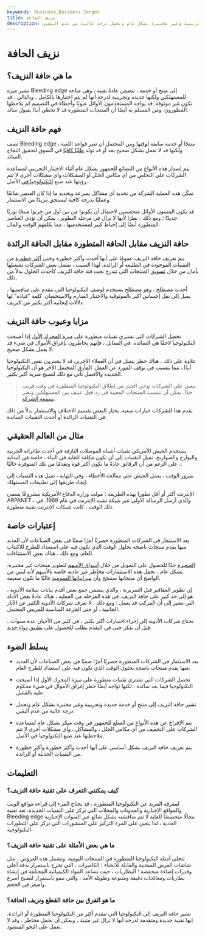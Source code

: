 ```yaml
---
keywords: Business,Business Jargon
title: نزيف الحافة
description: تشير حافة النزيف إلى منتج أو خدمة جديدة وتجريبية وغير مختبرة بشكل عام وتحمل درجة عالية من عدم اليقين.
---
```


# نزيف الحافة
## ما هي حافة النزيف؟

تشير ميزة Bleeding edge إلى منتج أو خدمة ، تتضمن عادةً تقنية ، وهي متاحة للمستهلكين ولكنها جديدة وتجريبية لدرجة أنها لم يتم اختبارها بالكامل ، وبالتالي ، قد تكون غير موثوقة. قد يواجه المستخدمون الأوائل عيوبًا وأخطاء في التصميم لم يلاحظها المطورون. ومن المسلم به أيضًا أن المنتجات المتطورة قد لا تحظى أبدًا بقبول سائد.

## فهم حافة النزيف

تصف Bleeding edge منتجًا أو خدمة سابقة لوقتها ومن المحتمل أن تغير قواعد اللعبة ، ولكنها قد لا تعمل بشكل صحيح بعد أو قد تولد [طلبًا كافيًا](/demand) في السوق لتحقيق النجاح السائد.

يتم إصدار هذه الأنواع من البضائع للجمهور بشكل عام أثناء الاختبار التجريبي لمساعدة الشركات على التخلص من أي مكامن الخلل أو المشكلات وأي مشكلات أخرى لا تتم رؤيتها عند صنع [التكنولوجيا في](/bleeding-edge-technology) الأصل.

تمكّن هذه العملية الشركة من تحديد أي مشاكل بسرعة وتحديد ما إذا كان العنصر شائعًا وعمليًا بدرجة كافية ليستحق مزيدًا من الاستثمار.

قد يكون المتبنون الأوائل متحمسين لاحتمال أن يكونوا من بين أول من جربوا منتجًا ثوريًا جديدًا ؛ ومع ذلك ، نظرًا لأنها لا تزال في مرحلة التطوير ، يمكن أن تؤدي العناصر المتطورة أيضًا إلى إحباط كبير لمستخدميها ، مما يكلفهم الوقت والمال.

## حافة النزيف مقابل الحافة المتطورة مقابل الحافة الرائدة

يتم تعريف حافة النزيف عمومًا على أنها أحدث وأكثر خطورة وحتى [أكثر خطورة](/risk) من التقنيات الموجودة في الطليعة أو الرائدة. لهذا السبب ، تفضل بعض الشركات تشغيلها بأمان من خلال [تسويق](/marketing) المنتجات التي تندرج تحت فئة حافة النزيف كأحدث الحلول بدلاً من ذلك.

أحدث مصطلح ، وهو مصطلح يستخدم لوصف التكنولوجيا التي تتقدم على منافسيها ، يميل إلى نقل إحساس أكبر بالموثوقية والاختبار الصارم والاستحسان. كلمة "قيادة" لها دلالات إيجابية أكثر بكثير من النزيف.

## مزايا وعيوب حافة النزيف

تحصل الشركات التي تشتري تقنيات متطورة على [ميزة المحرك الأول](/firstmover) إذا أصبحت التكنولوجيا لاحقًا هي السائدة. في المقابل ، فإنهم يخاطرون بإغراق الأموال في شيء قد لا يعمل بشكل صحيح.

علاوة على ذلك ، هناك خطر يتمثل في أن العملاء الآخرين قد لا يشترون نفس التكنولوجيا أبدًا ، مما يتسبب في توقف المورد عن العمل. المأزق المحتمل الآخر هو أن التكنولوجيا الجديدة والأفضل تأتي مع ذلك لتصبح ضربة أكبر بكثير.

> يتعين على الشركات توخي الحذر من إطلاق التكنولوجيا المتطورة في وقت قريب جدًا. يمكن أن تتسبب المنتجات المعيبة في رد فعل عنيف بين المستهلكين وتضر [بسمعة الشركة](/reputational-risk).

>

يقدم هذا للشركات خيارات صعبة. يختار البعض تقسيم الاختلاف والاستثمار بدلاً من ذلك في التقنيات الرائدة أو أحدث التقنيات السائدة.

## مثال من العالم الحقيقي

يستخدم الجيش الأمريكي تقنيات أشباه الموصلات النازفة في أحدث طائراته الحربية والبوارج والصواريخ. تميل التقنيات إلى أن تكون مكلفة للغاية في البناء ، خاصة في البداية ، على الرغم من أن الرقائق عادةً ما تكون أكثر قوة وتقدمًا من تلك المتوفرة حاليًا.

بمرور الوقت ، يعمل الجيش على معالجة الأخطاء ، وفي النهاية ، تميل هذه التقنيات إلى إيجاد طريقها إلى تطبيقات المستهلك.

الإنترنت أكثر أو أقل تطورا بهذه الطريقة ؛ مولت وزارة الدفاع الأمريكية مشروعًا يسمى ARPANET ، والذي أرسل الرسالة الأولى عبر شبكة تشبه الإنترنت في عام 1969. في ذلك الوقت ، كانت شبكات الإنترنت تقنية متطورة.

## إعتبارات خاصة

يعد الاستثمار في الشركات المتطورة حصريًا أمرًا صعبًا في بعض الصناعات لأن العديد منها يقدم منتجات ناضجة بحلول الوقت الذي تكون فيه على استعداد للطرح للاكتتاب العام. ومع ذلك ، هناك بعض الاستثناءات.

[الصغيرة](/small-cap) جدًا للحصول على التمويل من خلال [أسواق الأسهم](/equitymarket) لتطوير منتجات غير مختبرة. بشكل عام ، تحمل هذه الاستثمارات مخاطر غير عادية خاصة بالأسهم لأنه ليس من الواضح أن منتجاتها ستنجح وأن [ميزانياتها العمومية](/balancesheet) غالبًا ما تكون ضعيفة.

إن تطوير العقاقير قبل السريرية ، والذي يتضمن جمع بعض أقدم بيانات سلامة الأدوية ، هو إلى حد كبير على حافة النزيف. في هذه المرحلة من العملية ، هناك عادةً بعض الأدلة التي تشير إلى أن المركب قد يعمل ؛ ومع ذلك ، لا تعرف شركات الأدوية الكثير عن الآثار الجانبية ، أو حتى الجرعة المناسبة للمريض المحتمل.

تحتاج شركات الأدوية إلى إجراء اختبارات أكثر بكثير ، في كثير من الأحيان عدة سنوات ، قبل أن تفكر حتى في التقدم بطلب للحصول على [تطبيق دواء جديد](/new-indications).

## يسلط الضوء

- يعد الاستثمار في الشركات المتطورة حصريًا أمرًا صعبًا في بعض الصناعات لأن العديد منها يقدم منتجات ناضجة بحلول الوقت الذي تكون فيه على استعداد للطرح العام.

- تحصل الشركات التي تشتري تقنيات متطورة على ميزة المحرك الأول إذا أصبحت التكنولوجيا فيما بعد سائدة ، لكنها تواجه أيضًا خطر إغراق الأموال في شيء محكوم عليه بالفشل.

- تشير حافة النزيف إلى منتج أو خدمة جديدة وتجريبية وغير مختبرة بشكل عام وتحمل درجة عالية من عدم اليقين.

- يتم الإفراج عن هذه الأنواع من السلع للجمهور في وقت مبكر بشكل عام لمساعدة الشركات على التخفيف من أي مكامن الخلل ، والمشاكل ، وأي مشكلات أخرى لا تتم ملاحظتها عند صنع التكنولوجيا في الأصل.

- يتم تعريف حافة النزيف بشكل أساسي على أنها أحدث وأكثر خطورة وأكثر خطورة من التقنيات الحديثة أو الرائدة.

## التعليمات

### كيف يمكنني التعرف على تقنية حافة النزيف؟

لمعرفة المزيد عن التكنولوجيا المتطورة ، قد يحتاج المرء إلى قراءة مواقع الويب والمواقع الإخبارية والمدونات والمجلات التي تركز على التقنيات الجديدة. تعد تقنية Bleeding edge مجالًا متخصصًا للغاية لا تتم مناقشته بشكل شائع عبر القنوات الإخبارية العادية ، لذا يتعين على المرء التركيز على المنشورات التي تركز على التطورات التكنولوجية.

### ما هي بعض الأمثلة على تقنية حافة النزيف؟

تتجلى أمثلة التكنولوجيا المتطورة في المنتجات اليومية. وتشمل هذه العروض ، مثل شاشات العرض المنحنية والقابلة للانحناء ؛ الكاميرات ، التي تخرج باستمرار بدقة أعلى وقدرات إضاءة منخفضة ؛ البطاريات ، حيث تساعد المواد الكيميائية المختلفة في إنشاء بطاريات ومعالجات دقيقة ومتنوعة وطويلة الأمد ، والتي تنمو باستمرار لتصبح أسرع وأصغر في الحجم.

### ما هو الفرق بين حافة القطع ونزيف الحافة؟

تشير حافة النزيف إلى التكنولوجيا التي تتقدم أكثر من التكنولوجيا المتطورة أو الرائدة. إنها تقنية جديدة ومتقدمة لدرجة أنها لا تزال غير مثبتة ، ويمكن أن تحمل مخاطر ، وقد لا تعمل على النحو المنشود.


